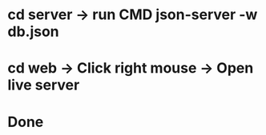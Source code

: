 # cd server -> run CMD json-server -w db.json
# cd web -> Click right mouse -> Open live server
# Done
